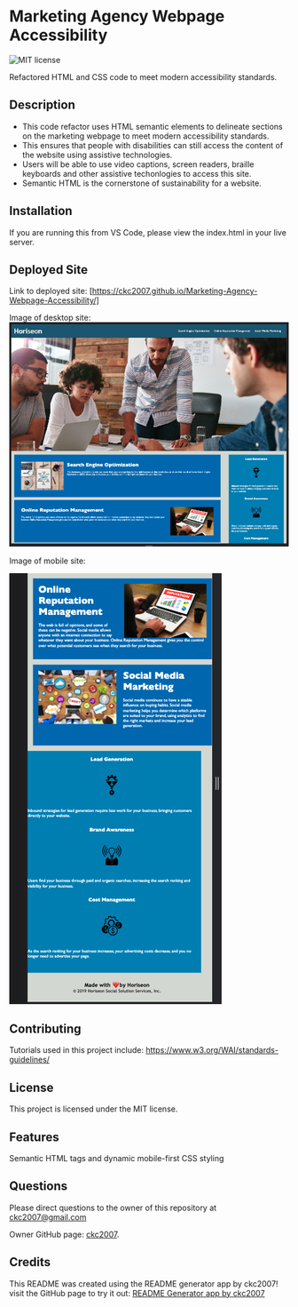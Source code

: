 # Marketing Agency Webpage Accessibility

![MIT license](https://img.shields.io/badge/license-MIT-blue.svg)

Refactored HTML and CSS code to meet modern accessibility standards.

## Description

- This code refactor uses HTML semantic elements to delineate sections on the marketing webpage to meet modern accessibility standards.
- This ensures that people with disabilities can still access the content of the website using assistive technologies.
- Users will be able to use video captions, screen readers, braille keyboards and other assistive techonlogies to access this site.
- Semantic HTML is the cornerstone of sustainability for a website.

## Installation

If you are running this from VS Code, please view the index.html in your live server.

## Deployed Site

Link to deployed site:
[https://ckc2007.github.io/Marketing-Agency-Webpage-Accessibility/]

Image of desktop site:
![screenshot](./assets/images/screenshot_1.png "image of deployed site for desktop")

Image of mobile site:

![screenshot](./assets/images/screenshot_2.png "image of deployed site for mobile")

## Contributing

Tutorials used in this project include:
https://www.w3.org/WAI/standards-guidelines/

## License

This project is licensed under the MIT license.

## Features

Semantic HTML tags and dynamic mobile-first CSS styling

## Questions

Please direct questions to the owner of this repository at ckc2007@gmail.com

Owner GitHub page:
[ckc2007](https://github.com/ckc2007).

## Credits

This README was created using the README generator app by ckc2007!
visit the GitHub page to try it out:
[README Generator app by ckc2007](https://github.com/ckc2007/README-Generator)
